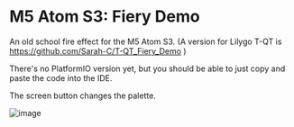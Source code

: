 # M5 Atom S3: Fiery Demo
An old school fire effect for the M5 Atom S3. (A version for Lilygo T-QT is https://github.com/Sarah-C/T-QT_Fiery_Demo )

There's no PlatformIO version yet, but you should be able to just copy and paste the code into the IDE.

The screen button changes the palette.

![image](https://user-images.githubusercontent.com/1586332/211065543-84f58ff5-8a21-4fca-85d7-faad5a920cc9.png)
